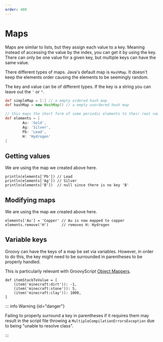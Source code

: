 ```yaml
---
order: 400
---
```


# Maps

Maps are similar to lists, but they assign each value to a key.
Meaning instead of accessing the value by the index, you can get it by using the key.
There can only be one value for a given key, but multiple keys can have the same value.

There different types of maps.
Java's default map is `HashMap`.
It doesn't keep the elements order causing the elements to be seemingly random.

The key and value can be of different types. If the key is a string you can leave out the `'` or `"`.

```groovy
def simpleMap = [:] // a empty ordered hash map
def hashMap = new HashMap() // a empty unordered hash map

// this maps the short form of some periodic elements to their real name
def elements = [
        Au: 'Gold',
        Ag: 'Silver',
        Pb: 'Lead',
        H: 'Hydrogen'
]
```

## Getting values

We are using the map we created above here.

```groovy:no-line-numbers
println(elements['Pb']) // Lead
println(elements['Ag']) // Silver
println(elements['B'])  // null since there is no key 'B'
```

## Modifying maps

We are using the map we created above here.

```groovy:no-line-numbers
elements['Au'] = 'Copper' // Au is now mapped to copper
elements.remove('H')      // removes H: Hydrogen
```

## Variable keys

Groovy can have the keys of a map be set via variables.
However, in order to do this, the key might need to be surrounded in parentheses
to be properly handled.

This is particularly relevant with GroovyScript [Object Mappers](../getting_started/object_mappers.md).

```groovy:no-line-numbers
def itemStackToValue = [
    (item('minecraft:dirt')): -1,
    (item('minecraft:stone')): 5,
    (item('minecraft:clay')): 1000,
]
```

::: info Warning {id="danger"}

Failing to properly surround a key in parentheses if it requires them may result in the script file
throwing a `MultipleCompilationErrorsException` due to being "unable to resolve class".

:::
